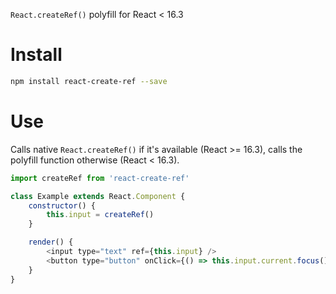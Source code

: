 `React.createRef()` polyfill for React < 16.3

Install
=======

```sh
npm install react-create-ref --save
```

Use
===

Calls native `React.createRef()` if it's available (React >= 16.3), calls the polyfill function otherwise (React < 16.3).

```js
import createRef from 'react-create-ref'

class Example extends React.Component {
	constructor() {
		this.input = createRef()
	}

	render() {
		<input type="text" ref={this.input} />
		<button type="button" onClick={() => this.input.current.focus()} />
	}
}
```